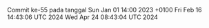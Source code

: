 Commit ke-55 pada tanggal Sun Jan 01 14:00 2023 +0100
Fri Feb 16 14:43:06 UTC 2024
Wed Apr 24 08:43:04 UTC 2024
